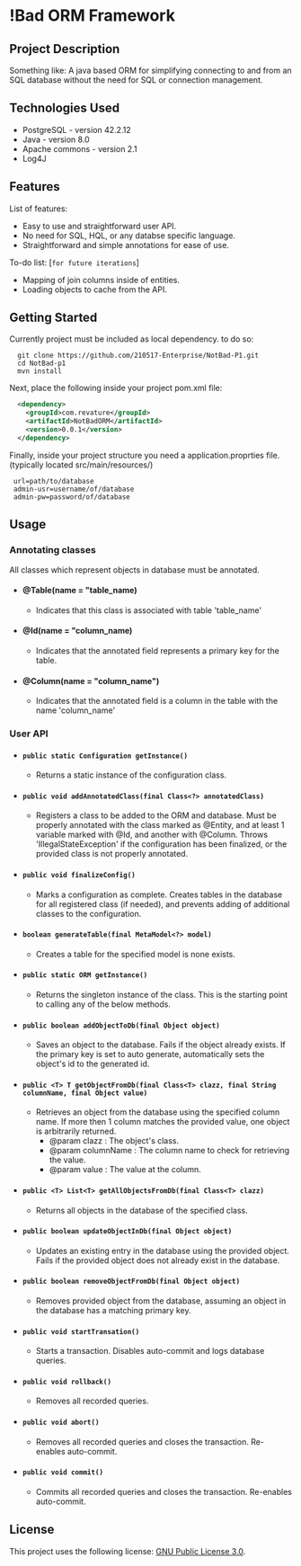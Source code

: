# !Bad ORM Framework

## Project Description
Something like: A java based ORM for simplifying connecting to and from an SQL database without the need for SQL or connection management. 

## Technologies Used

* PostgreSQL - version 42.2.12
* Java - version 8.0
* Apache commons - version 2.1
* Log4J

## Features

List of features: 
* Easy to use and straightforward user API.  
* No need for SQL, HQL, or any databse specific language.  
* Straightforward and simple annotations for ease of use. 

To-do list: [`for future iterations`]
* Mapping of join columns inside of entities.    
* Loading objects to cache from the API.

## Getting Started  
Currently project must be included as local dependency. to do so:
```shell
  git clone https://github.com/210517-Enterprise/NotBad-P1.git
  cd NotBad-p1
  mvn install
```
Next, place the following inside your project pom.xml file:
```XML
  <dependency>
    <groupId>com.revature</groupId>
    <artifactId>NotBadORM</artifactId>
    <version>0.0.1</version>
  </dependency>

```

Finally, inside your project structure you need a application.proprties file. 
 (typically located src/main/resources/)
 ``` 
  url=path/to/database
  admin-usr=username/of/database
  admin-pw=password/of/database  
  ```
  
## Usage  
  ### Annotating classes  
  All classes which represent objects in database must be annotated.
   - #### @Table(name = "table_name)  
      - Indicates that this class is associated with table 'table_name'  
   - #### @Id(name = "column_name)
      - Indicates that the annotated field represents a primary key for the table.
   - #### @Column(name = "column_name")  
      - Indicates that the annotated field is a column in the table with the name 'column_name'  

  ### User API  
  - #### `public static Configuration getInstance()`
     - Returns a static instance of the configuration class.
  - #### `public void addAnnotatedClass(final Class<?> annotatedClass)`  
     - Registers a class to be added to the ORM and database. Must be properly annotated with the class marked as @Entity, and at least 1 variable marked with @Id, and another with @Column.  Throws 'IllegalStateException' if the configuration has been finalized, or the provided class is not properly annotated.
  - #### `public void finalizeConfig()`
     - Marks a configuration as complete. Creates tables in the database for all registered class (if needed), and prevents adding of additional classes to the configuration.
  - #### `boolean generateTable(final MetaModel<?> model)`
     - Creates a table for the specified model is none exists.
  - #### `public static ORM getInstance()`
     - Returns the singleton instance of the class. This is the starting point to calling any of the below methods.  
  - #### `public boolean addObjectToDb(final Object object)`
     - Saves an object to the database. Fails if the object already exists. If the primary key is set to auto generate, automatically sets the object's id to the generated id.
  - #### `public <T> T getObjectFromDb(final Class<T> clazz, final String columnName, final Object value)`
     - Retrieves an object from the database using the specified column name. If more then 1 column matches the provided value, one object is arbitrarily returned. 
        - @param clazz : The object's class.
        - @param columnName : The column name to check for retrieving the value.
        - @param value : The value at the column.
  - #### `public <T> List<T> getAllObjectsFromDb(final Class<T> clazz)`  
     - Returns all objects in the database of the specified class.  
  - #### `public boolean updateObjectInDb(final Object object)`  
     - Updates an existing entry in the database using the provided object. Fails if the provided object does not already exist in the database.
  - #### `public boolean removeObjectFromDb(final Object object)`
     - Removes provided object from the database, assuming an object in the database has a matching primary key.
  - #### `public void startTransation()`  
     - Starts a transaction. Disables auto-commit and logs database queries.
  - #### `public void rollback()`  
     - Removes all recorded queries.
  - #### `public void abort()`  
     - Removes all recorded queries and closes the transaction. Re-enables auto-commit.  
  - #### `public void commit()`  
     - Commits all recorded queries and closes the transaction. Re-enables auto-commit. 



## License

This project uses the following license: [GNU Public License 3.0](https://www.gnu.org/licenses/gpl-3.0.en.html).
